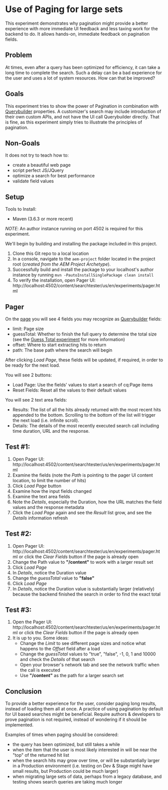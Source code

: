 # Use of Paging for large sets

This experiment demonstrates why pagination might provide a better experience with more immediate UI feedback and
less taxing work for the backend to do.  It allows hands-on, immediate feedback on pagination fields.

## Problem
At times, even after a query has been optimized for efficiency, it can take a long time to complete the search. Such a
 delay can be a bad experience for the user and uses a lot of system resources. How can that be improved?

## Goals
This experiment tries to show the power of Pagination in combination with
[Querybuilder](https://helpx.adobe.com/experience-manager/6-5/sites/developing/using/reference-materials/javadoc/com/day/cq/search/QueryBuilder.html)
properties.  A customizer's search may include introduction of their own custom APIs, and not have the UI call
Querybuilder directly.  That is fine, as this experiment simply tries to illustrate the principles of pagination. 

## Non-Goals
It does not try to teach how to:
 * create a beautiful web page
 * script perfect JS/JQuery
 * optimize a search for best performance
 * validate field values

## Setup
Tools to Install:
* Maven (3.6.3 or more recent)

_NOTE_: An author instance running on port 4502 is required for this experiment.

We'll begin by building and installing the package included in this project.

1. Clone this Git repo to a local location
1. In a console, navigate to the `aem-project` folder located in the project root (_created from the AEM Project Archetype_).
1. Successfully build and install the package to your localhost's author instance by running `mvn -PautoInstallSinglePackage clean install`
1. To verify the installation, open Pager UI: http://localhost:4502/content/searchtester/us/en/experiments/pager.html

## Pager 
On the [page](http://localhost:4502/content/searchtester/us/en/experiments/pager.html) you will see 4 fields you may
recognize as
[Querybuilder](https://helpx.adobe.com/experience-manager/6-5/sites/developing/using/reference-materials/javadoc/com/day/cq/search/QueryBuilder.html)
fields:

* limit: Page size
* guessTotal: Whether to finish the full query to determine the total size (see the [Guess Total experiment](https://github.com/adobe/aem-search-experiments/tree/master/experiments/large-result-sets) for more information)
* offset: Where to start extracting hits to return 
* path: The base path where the search will begin

After clicking _Load Page_, these fields will be updated, if required, in order to be ready for the next load.

You will see 2 buttons:

* Load Page: Use the fields' values to start a search of cq:Page items
* Reset Fields: Reset all the values to their default values

You will see 2 text area fields:

* Results: The list of all the hits already returned with the most recent hits appended to the bottom. Scrolling to the bottom of the list will trigger the next load (i.e. infinite scroll).
* Details: The details of the most recently executed search call including time duration, URL and the response.

## Test #1: 
1. Open Pager UI: http://localhost:4502/content/searchtester/us/en/experiments/pager.html
1. Examine the fields (note the _Path_ is pointing to the pager UI content location, to limit the number of hits)
1. Click _Load Page_ button 
1. Examine how the input fields changed 
1. Examine the text area fields
1. Note the _Details_, especially the Duration, how the URL matches the field values and the response metadata
1. Click the _Load Page_ again and see the _Result_ list grow, and see the _Details_ information refresh

## Test #2:
1. Open Pager UI: http://localhost:4502/content/searchtester/us/en/experiments/pager.html or click the _Clear Fields_
button if the page is already open
1. Change the Path value to **"/content"** to work with a larger result set
1. Click _Load Page_
1. In _Details_, notice the Duration value
1. Change the _guessTotal_ value to **"false"**
1. Click _Load Page_
1. In _Details_, notice the Duration value is substantially larger (relatively) because the backend finished the search in order to find the exact total

## Test #3:
1. Open the Pager UI: http://localhost:4502/content/searchtester/us/en/experiments/pager.html or click the
_Clear Fields_ button if the page is already open
1. It is up to you.  Some ideas:
    * Change the _Limit_ to see different page sizes and notice what happens to the _Offset_ field after a load
    * Change the _guessTotal_ values to "true", "false", -1, 0, 1 and 10000 and check the _Details_ of that search
    * Open your browser's network tab and see the network traffic when the call is executed
    * Use **"/content"** as the path for a larger search set

## Conclusion
To provide a better experience for the user, consider paging long results, instead of loading them all at once.
A practice of using pagination by default for UI based searches might be beneficial.  Require authors & developers to
prove pagination is not required, instead of wondering if it should be implemented.

Examples of times when paging should be considered:

* the query has been optimized, but still takes a while
* when the item that the user is most likely interested in will be near the "top" of the returned hit list
* when the search hits may grow over time, or will be substantially larger in a Production environment (i.e. testing on Dev & Stage might have small results, but Production could be much larger)
* when migrating large sets of data, perhaps from a legacy database, and testing shows search queries are taking much longer
